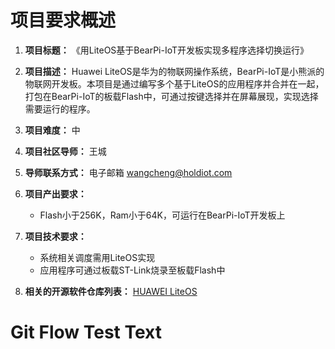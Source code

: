 # 项目要求概述

1. **项目标题：** 《用LiteOS基于BearPi-IoT开发板实现多程序选择切换运行》

2. **项目描述：** Huawei LiteOS是华为的物联网操作系统，BearPi-IoT是小熊派的物联网开发板。本项目是通过编写多个基于LiteOS的应用程序并合并在一起，打包在BearPi-IoT的板载Flash中，可通过按键选择并在屏幕展现，实现选择需要运行的程序。

3. **项目难度：** 中 

4. **项目社区导师：** 王城  

5. **导师联系方式：** 电子邮箱 wangcheng@holdiot.com

6. **项目产出要求：**
   - Flash小于256K，Ram小于64K，可运行在BearPi-IoT开发板上

7. **项目技术要求：**
   - 系统相关调度需用LiteOS实现
   - 应用程序可通过板载ST-Link烧录至板载Flash中

8. **相关的开源软件仓库列表：** [HUAWEI LiteOS](https://gitee.com/LiteOS/LiteOS)

# Git Flow Test Text